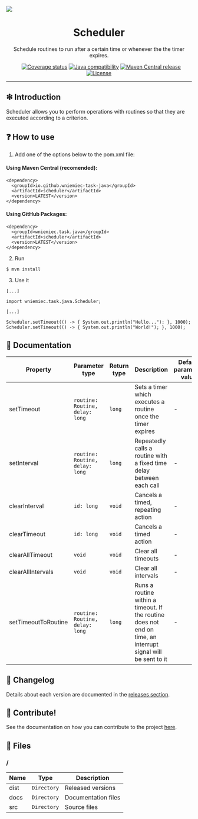 ![](https://github.com/wniemiec-task-java/scheduler/blob/master/docs/img/logo/logo.jpg)

<h1 align='center'>Scheduler</h1>
<p align='center'>Schedule routines to run after a certain time or whenever the the timer expires.</p>
<p align="center">
	<a href="https://github.com/wniemiec-task-java/scheduler/actions/workflows/windows.yml"><img src="https://github.com/wniemiec-task-java/scheduler/actions/workflows/windows.yml/badge.svg" alt=""></a>
	<a href="https://github.com/wniemiec-task-java/scheduler/actions/workflows/macos.yml"><img src="https://github.com/wniemiec-task-java/scheduler/actions/workflows/macos.yml/badge.svg" alt=""></a>
	<a href="https://github.com/wniemiec-task-java/scheduler/actions/workflows/ubuntu.yml"><img src="https://github.com/wniemiec-task-java/scheduler/actions/workflows/ubuntu.yml/badge.svg" alt=""></a>
	<a href="https://codecov.io/gh/wniemiec-task-java/scheduler"><img src="https://codecov.io/gh/wniemiec-task-java/scheduler/branch/master/graph/badge.svg?token=R2SFS4SP86" alt="Coverage status"></a>
	<a href="http://java.oracle.com"><img src="https://img.shields.io/badge/java-11+-D0008F.svg" alt="Java compatibility"></a>
	<a href="https://mvnrepository.com/artifact/io.github.wniemiec-task-java/scheduler"><img src="https://img.shields.io/maven-central/v/io.github.wniemiec-task-java/scheduler" alt="Maven Central release"></a>
	<a href="https://github.com/wniemiec-task-java/scheduler/blob/master/LICENSE"><img src="https://img.shields.io/github/license/wniemiec-task-java/scheduler" alt="License"></a>
</p>
<hr />

## ❇ Introduction
Scheduler allows you to perform operations with routines so that they are executed according to a criterion.

## ❓ How to use
1. Add one of the options below to the pom.xml file: 

#### Using Maven Central (recomended):
```
<dependency>
  <groupId>io.github.wniemiec-task-java</groupId>
  <artifactId>scheduler</artifactId>
  <version>LATEST</version>
</dependency>
```

#### Using GitHub Packages:
```
<dependency>
  <groupId>wniemiec.task.java</groupId>
  <artifactId>scheduler</artifactId>
  <version>LATEST</version>
</dependency>
```

2. Run
```
$ mvn install
```

3. Use it
```
[...]

import wniemiec.task.java.Scheduler;

[...]

Scheduler.setTimeout(() -> { System.out.println("Hello..."); }, 1000);
Scheduler.setTimeout(() -> { System.out.println("World!"); }, 1000);
```

## 📖 Documentation
|        Property        |Parameter type|Return type|Description|Default parameter value|
|----------------|-------------------------------|--|---------------------------|--------|
|setTimeout |`routine: Routine, delay: long`|`long`|Sets a timer which executes a routine once the timer expires| - |
|setInterval |`routine: Routine, delay: long`|`long`|Repeatedly calls a routine with a fixed time delay between each call| - |
|clearInterval |`id: long`|`void`|Cancels a timed, repeating action| - |
|clearTimeout |`id: long`|`void`|Cancels a timed action| - |
|clearAllTimeout | `void`|`void`|Clear all timeouts| - |
|clearAllIntervals | `void`|`void`|Clear all intervals| - |
|setTimeoutToRoutine|`routine: Routine, delay: long`|`long`|Runs a routine within a timeout. If the routine does not end on time, an interrupt signal will be sent to it| - |

## 🚩 Changelog
Details about each version are documented in the [releases section](https://github.com/williamniemiec/wniemiec-task-java/scheduler/releases).

## 🤝 Contribute!
See the documentation on how you can contribute to the project [here](https://github.com/wniemiec-task-java/scheduler/blob/master/CONTRIBUTING.md).

## 📁 Files

### /
|        Name        |Type|Description|
|----------------|-------------------------------|-----------------------------|
|dist |`Directory`|Released versions|
|docs |`Directory`|Documentation files|
|src     |`Directory`| Source files|

